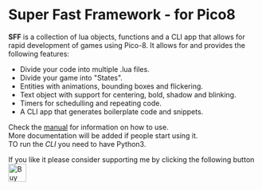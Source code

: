# Super Fast Framework - for Pico8

__SFF__ is a collection of lua objects, functions and a CLI app that allows for rapid development of games using Pico-8.
It allows for and provides the following features:  
- Divide your code into multiple .lua files.
- Divide your game into "States".
- Entities with animations, bounding boxes and flickering.
- Text object with support for centering, bold, shadow and blinking.
- Timers for schedulling and repeating code.
- A CLI app that generates boilerplate code and snippets.

Check the [manual](https://github.com/Rombusevil/sff/blob/master/docs/manual.md)  for information on how to use.  
More documentation will be added if people start using it.  
TO run the _CLI_ you need to have Python3.  

If you like it please consider supporting me by clicking the following button   <a href='https://ko-fi.com/H2H88K98' target='_blank'><img height='36' style='border:0px;height:36px;' src='https://az743702.vo.msecnd.net/cdn/kofi4.png?v=0' border='0' alt='Buy Me a Coffee at ko-fi.com' /></a>

